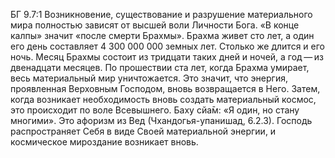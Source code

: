 БГ 9.7:1	Возникновение, существование и разрушение материального мира полностью зависят от высшей воли Личности Бога. «В конце калпы» значит «после смерти Брахмы». Брахма живет сто лет, а один его день составляет 4 300 000 000 земных лет. Столько же длится и его ночь. Месяц Брахмы состоит из тридцати таких дней и ночей, а год — из двенадцати месяцев. По прошествии ста лет, когда Брахма умирает, весь материальный мир уничтожается. Это значит, что энергия, проявленная Верховным Господом, вновь возвращается в Него. Затем, когда возникает необходимость вновь создать материальный космос, это происходит по воле Всевышнего. Баху сйа̄м: «Я один, но стану многими». Это афоризм из Вед (Чхандогья-упанишад, 6.2.3). Господь распространяет Себя в виде Своей материальной энергии, и космическое мироздание возникает вновь.